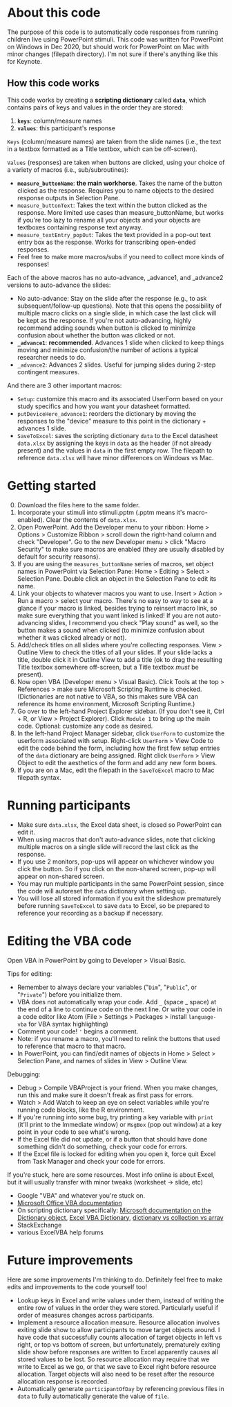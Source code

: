 # About this code
The purpose of this code is to automatically code responses from running children live using PowerPoint stimuli. This code was written for PowerPoint on Windows in Dec 2020, but should work for PowerPoint on Mac with minor changes (filepath directory). I'm not sure if there's anything like this for Keynote.

## How this code works
This code works by creating a **scripting dictionary** called **`data`**, which contains pairs of keys and values in the order they are stored:
1. **`keys`**: column/measure names
2. **`values`**: this participant's response

`Keys` (column/measure names) are taken from the slide names (i.e., the text in a textbox formatted as a Title textbox, which can be off-screen).

`Values` (responses) are taken when buttons are clicked, using your choice of a variety of macros (i.e., sub/subroutines):
- **`measure_buttonName`**: **the main workhorse**. Takes the name of the button clicked as the response. Requires you to name objects to the desired response outputs in Selection Pane.
- `measure_buttonText`: Takes the text within the button clicked as the response. More limited use cases than measure_buttonName, but works if you're too lazy to rename all your objects and your objects are textboxes containing response text anyway.
- `measure_textEntry_popOut`: Takes the text provided in a pop-out text entry box as the response. Works for transcribing open-ended responses.
- Feel free to make more macros/subs if you need to collect more kinds of responses!

Each of the above macros has no auto-advance, _advance1, and _advance2 versions to auto-advance the slides:
- No auto-advance: Stay on the slide after the response (e.g., to ask subsequent/follow-up questions). Note that this opens the possibility of multiple macro clicks on a single slide, in which case the last click will be kept as the response. If you're not auto-advancing, highly recommend adding sounds when button is clicked to minimize confusion about whether the button was clicked or not.
- **`_advance1`**: **recommended**. Advances 1 slide when clicked to keep things moving and minimize confusion/the number of actions a typical researcher needs to do.
- `_advance2`: Advances 2 slides. Useful for jumping slides during 2-step contingent measures.

And there are 3 other important macros:
- `Setup`: customize this macro and its associated UserForm based on your study specifics and how you want your datasheet formatted.
- `putDeviceHere_advance1`: reorders the dictionary by moving the responses to the "device" measure to this point in the dictionary + advances 1 slide.
- `SaveToExcel`: saves the scripting dictionary `data` to the Excel datasheet `data.xlsx` by assigning the keys in `data` as the header (if not already present) and the values in `data` in the first empty row. The filepath to reference `data.xlsx` will have minor differences on Windows vs Mac.


# Getting started
0. Download the files here to the same folder.
1. Incorporate your stimuli into stimuli.pptm (.pptm means it's macro-enabled). Clear the contents of `data.xlsx`.
2. Open PowerPoint. Add the Developer menu to your ribbon: Home > Options > Customize Ribbon > scroll down the right-hand column and check "Developer". Go to the new Developer menu > click "Macro Security" to make sure macros are enabled (they are usually disabled by default for security reasons).
3. If you are using the `measures_buttonName` series of macros, set object names in PowerPoint via Selection Pane: Home > Editing > Select > Selection Pane. Double click an object in the Selection Pane to edit its name.
4. Link your objects to whatever macros you want to use. Insert > Action > Run a macro > select your macro. There's no easy to way to see at a glance if your macro is linked, besides trying to reinsert macro link, so make sure everything that you want linked is linked! If you are not auto-advancing slides, I recommend you check "Play sound" as well, so the button makes a sound when clicked (to minimize confusion about whether it was clicked already or not).
5. Add/check titles on all slides where you're collecting responses. View > Outline View to check the titles of all your slides. If your slide lacks a title, double click it in Outline View to add a title (ok to drag the resulting Title textbox somewhere off-screen, but a Title textbox *must* be present).
6. Now open VBA (Developer menu > Visual Basic).  Click Tools at the top > References > make sure Microsoft Scripting Runtime is checked. (Dictionaries are not native to VBA, so this makes sure VBA can reference its home environment, Microsoft Scripting Runtime.)
7. Go over to the left-hand Project Explorer sidebar. (If you don't see it, Ctrl + R, or View > Project Explorer). Click `Module 1` to bring up the main code. Optional: customize any code as desired.
8. In the left-hand Project Manager sidebar, click `UserForm` to customize the userform associated with setup. Right-click `UserForm` > View Code to edit the code behind the form, including how the first few setup entries of the `data` dictionary are being assigned. Right click `UserForm` > View Object to edit the aesthetics of the form and add any new form boxes.
9. If you are on a Mac, edit the filepath in the `SaveToExcel` macro to Mac filepath syntax.

# Running participants
- Make sure `data.xlsx`, the Excel data sheet, is closed so PowerPoint can edit it.
- When using macros that don't auto-advance slides, note that clicking multiple macros on a single slide will record the last click as the response.
- If you use 2 monitors, pop-ups will appear on whichever window you click the button. So if you click on the non-shared screen, pop-up will appear on non-shared screen.
- You may run multiple participants in the same PowerPoint session, since the code will autoreset the `data` dictionary when setting up.
- You will lose all stored information if you exit the slideshow prematurely before running `SaveToExcel` to save `data` to Excel, so be prepared to reference your recording as a backup if necessary.

# Editing the VBA code
Open VBA in PowerPoint by going to Developer > Visual Basic.

Tips for editing:
- Remember to always declare your variables ("`Dim`", "`Public`", or "`Private`") before you initialize them.
- VBA does not automatically wrap your code. Add ` _ ` (space _ space) at the end of a line to continue code on the next line. Or write your code in a code editor like Atom (File > Settings > Packages > install `language-vba` for VBA syntax highlighting)
- Comment your code! `'` begins a comment.
- Note: if you rename a macro, you'll need to relink the buttons that used to reference that macro to that macro.
- In PowerPoint, you can find/edit names of objects in Home > Select > Selection Pane, and names of slides in View > Outline View.

Debugging:
- Debug > Compile VBAProject is your friend. When you make changes, run this and make sure it doesn't freak as first pass for errors.
- Watch > Add Watch to keep an eye on select variables while you're running code blocks, like the R environment.
- If you're running into some bug, try printing a key variable with `print` (it'll print to the Immediate window) or `MsgBox` (pop out window) at a key point in your code to see what's wrong.
- If the Excel file did not update, or if a button that should have done something didn't do something, check your code for errors.
- If the Excel file is locked for editing when you open it, force quit Excel from Task Manager and check your code for errors.

If you're stuck, here are some resources. Most info online is about Excel, but it will usually transfer with minor tweaks (worksheet -> slide, etc)
- Google "VBA" and whatever you're stuck on.
- [Microsoft Office VBA documentation](https://docs.microsoft.com/en-us/office/vba/api/overview/powerpoint)
- On scripting dictionary specifically: [Microsoft documentation on the Dictionary object](https://docs.microsoft.com/en-us/office/vba/language/reference/user-interface-help/dictionary-object), [Excel VBA Dictionary](https://excelmacromastery.com/vba-dictionary), [dictionary vs collection vs array](https://stackoverflow.com/questions/32479842/comparison-of-dictionary-collections-and-arrays)
- StackExchange
- various ExcelVBA help forums

# Future improvements
Here are some improvements I'm thinking to do. Definitely feel free to make edits and improvements to the code yourself too!
- Lookup keys in Excel and write values under them, instead of writing the entire row of values in the order they were stored. Particularly useful if order of measures changes across participants.
- Implement a resource allocation measure. Resource allocation involves exiting slide show to allow participants to move target objects around. I have code that successfully counts allocation of target objects in left vs right, or top vs bottom of screen, but unfortunately, prematurely exiting slide show before responses are written to Excel apparently causes all stored values to be lost. So resource allocation may require that we write to Excel as we go, or that we save to Excel right before resource allocation. Target objects will also need to be reset after the resource allocation response is recorded.
- Automatically generate `participantOfDay` by referencing previous files in `data` to fully automatically generate the value of `file`.
